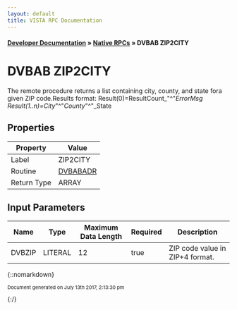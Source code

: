 ```yaml
---
layout: default
title: VISTA RPC Documentation
---
```


#### [Developer Documentation](../index) &#187; [Native RPCs](TableOfContents) &#187; DVBAB ZIP2CITY<br/>
# DVBAB ZIP2CITY

The remote procedure returns a list containing city, county, and state fora given ZIP code.Results format:  Result(0)=ResultCount_"^"_ErrorMsg                 Result(1..n)=City_"^"_County_"^"_State

## Properties

Property | Value
--- | ---
Label | ZIP2CITY
Routine | [DVBABADR](http://code.osehra.org/dox/Routine_DVBABADR_source.html)
Return Type | ARRAY


## Input Parameters

Name | Type | Maximum Data Length | Required | Description
--- | --- | --- | --- | ---
DVBZIP | LITERAL | 12 | true | ZIP code value in ZIP+4 format.



{::nomarkdown} <br/><p style="font-size: 11px">Document generated on July 13th 2017, 2:13:30 pm</p>{:/}